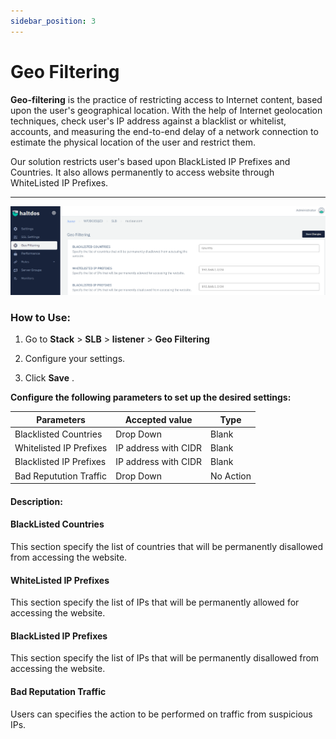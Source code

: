 ```yaml
---
sidebar_position: 3
---
```


# Geo Filtering
**Geo-filtering** is the practice of restricting access to Internet content, based upon the user's geographical location. With the help of Internet geolocation techniques, check user's IP address against a blacklist or whitelist, accounts, and measuring the end-to-end delay of a network connection to estimate the physical location of the user and restrict them.

Our solution restricts user's based upon BlackListed IP Prefixes and Countries. It also allows permanently to access website through WhiteListed IP Prefixes.

---
![Geo Filtering](/img/adc/v6/docs/geofiltering.png)

### How to Use:

1. Go to **Stack** > **SLB** > **listener** > **Geo Filtering** 

2. Configure your settings.

3. Click **Save** .

**Configure the following parameters to set up the desired settings:**

| Parameters              | Accepted value       |  Type          |
|-------------------------|----------------------|----------------|
| Blacklisted Countries   | Drop Down            | Blank          |
| Whitelisted IP Prefixes | IP address with CIDR | Blank          |
| Blacklisted IP Prefixes | IP address with CIDR | Blank          |
| Bad Reputution Traffic  | Drop Down            | No Action      |

#### Description:

#### BlackListed Countries

This section specify the list of countries that will be permanently disallowed from accessing the website.

#### WhiteListed IP Prefixes

This section specify the list of IPs that will be permanently allowed for accessing the website.

#### BlackListed IP Prefixes

This section specify the list of IPs that will be permanently disallowed from accessing the website.

#### Bad Reputation Traffic

Users can specifies the action to be performed on traffic from suspicious IPs.